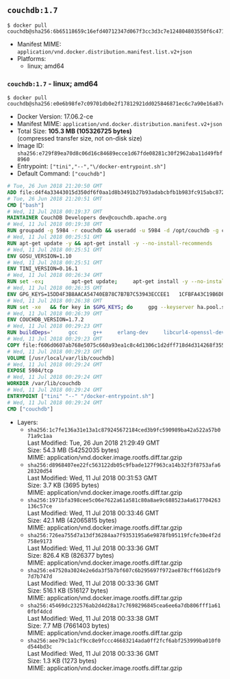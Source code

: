 ## `couchdb:1.7`

```console
$ docker pull couchdb@sha256:6b65118659c16efd40712347d067f3cc3d3c7e124804803550f6c47101e2d9e8
```

-	Manifest MIME: `application/vnd.docker.distribution.manifest.list.v2+json`
-	Platforms:
	-	linux; amd64

### `couchdb:1.7` - linux; amd64

```console
$ docker pull couchdb@sha256:e0e6b98fe7c09701db0e2f17812921dd025846871ec6c7a90e16a87c1dc7e141
```

-	Docker Version: 17.06.2-ce
-	Manifest MIME: `application/vnd.docker.distribution.manifest.v2+json`
-	Total Size: **105.3 MB (105326725 bytes)**  
	(compressed transfer size, not on-disk size)
-	Image ID: `sha256:e729f89ea70d8c06d16c84689ecce1d67fde08281c30f2962aba11d49fbf8960`
-	Entrypoint: `["tini","--","\/docker-entrypoint.sh"]`
-	Default Command: `["couchdb"]`

```dockerfile
# Tue, 26 Jun 2018 21:20:50 GMT
ADD file:d4f4a33443015d350df6f0aa1d8b3491b27b93adabcbfb1b983fc915abc8723b in / 
# Tue, 26 Jun 2018 21:20:51 GMT
CMD ["bash"]
# Wed, 11 Jul 2018 00:19:37 GMT
MAINTAINER CouchDB Developers dev@couchdb.apache.org
# Wed, 11 Jul 2018 00:19:38 GMT
RUN groupadd -g 5984 -r couchdb && useradd -u 5984 -d /opt/couchdb -g couchdb couchdb
# Wed, 11 Jul 2018 00:25:51 GMT
RUN apt-get update -y && apt-get install -y --no-install-recommends     ca-certificates     curl     erlang-nox     libicu52     libmozjs185-1.0     libnspr4     libnspr4-0d   && rm -rf /var/lib/apt/lists/*
# Wed, 11 Jul 2018 00:25:51 GMT
ENV GOSU_VERSION=1.10
# Wed, 11 Jul 2018 00:25:51 GMT
ENV TINI_VERSION=0.16.1
# Wed, 11 Jul 2018 00:26:34 GMT
RUN set -ex;         apt-get update;     apt-get install -y --no-install-recommends wget;     rm -rf /var/lib/apt/lists/*;         dpkgArch="$(dpkg --print-architecture | awk -F- '{ print $NF }')";         wget -O /usr/local/bin/gosu "https://github.com/tianon/gosu/releases/download/${GOSU_VERSION}/gosu-$dpkgArch";     wget -O /usr/local/bin/gosu.asc "https://github.com/tianon/gosu/releases/download/$GOSU_VERSION/gosu-$dpkgArch.asc";     export GNUPGHOME="$(mktemp -d)";     gpg --keyserver ha.pool.sks-keyservers.net --recv-keys B42F6819007F00F88E364FD4036A9C25BF357DD4;     gpg --batch --verify /usr/local/bin/gosu.asc /usr/local/bin/gosu;     rm -r "$GNUPGHOME" /usr/local/bin/gosu.asc;     chmod +x /usr/local/bin/gosu;     gosu nobody true;         wget -O /usr/local/bin/tini "https://github.com/krallin/tini/releases/download/v${TINI_VERSION}/tini-$dpkgArch";     wget -O /usr/local/bin/tini.asc "https://github.com/krallin/tini/releases/download/v${TINI_VERSION}/tini-$dpkgArch.asc";     export GNUPGHOME="$(mktemp -d)";     gpg --keyserver ha.pool.sks-keyservers.net --recv-keys 595E85A6B1B4779EA4DAAEC70B588DFF0527A9B7;     gpg --batch --verify /usr/local/bin/tini.asc /usr/local/bin/tini;     rm -r "$GNUPGHOME" /usr/local/bin/tini.asc;     chmod +x /usr/local/bin/tini;     tini --version;         apt-get purge -y --auto-remove wget
# Wed, 11 Jul 2018 00:26:35 GMT
ENV GPG_KEYS=15DD4F3B8AACA54740EB78C7B7B7C53943ECCEE1   1CFBFA43C19B6DF4A0CA3934669C02FFDF3CEBA3   25BBBAC113C1BFD5AA594A4C9F96B92930380381   4BFCA2B99BADC6F9F105BEC9C5E32E2D6B065BFB   5D680346FAA3E51B29DBCB681015F68F9DA248BC   7BCCEB868313DDA925DF1805ECA5BCB7BB9656B0   C3F4DFAEAD621E1C94523AEEC376457E61D50B88   D2B17F9DA23C0A10991AF2E3D9EE01E47852AEE4   E0AF0A194D55C84E4A19A801CDB0C0F904F4EE9B
# Wed, 11 Jul 2018 00:26:38 GMT
RUN set -xe   && for key in $GPG_KEYS; do     gpg --keyserver ha.pool.sks-keyservers.net --recv-keys "$key";   done
# Wed, 11 Jul 2018 00:26:39 GMT
ENV COUCHDB_VERSION=1.7.2
# Wed, 11 Jul 2018 00:29:23 GMT
RUN buildDeps='     gcc     g++     erlang-dev     libcurl4-openssl-dev     libicu-dev     libmozjs185-dev     libnspr4-dev     make   '   && apt-get update && apt-get install -y --no-install-recommends $buildDeps   && curl -fSL https://apache.osuosl.org/couchdb/source/$COUCHDB_VERSION/apache-couchdb-$COUCHDB_VERSION.tar.gz -o couchdb.tar.gz   && curl -fSL https://www.apache.org/dist/couchdb/source/$COUCHDB_VERSION/apache-couchdb-$COUCHDB_VERSION.tar.gz.asc -o couchdb.tar.gz.asc   && gpg --batch --verify couchdb.tar.gz.asc couchdb.tar.gz   && mkdir -p /usr/src/couchdb   && tar -xzf couchdb.tar.gz -C /usr/src/couchdb --strip-components=1   && cd /usr/src/couchdb   && ./configure --with-js-lib=/usr/lib --with-js-include=/usr/include/mozjs   && make && make install   && apt-get purge -y --auto-remove $buildDeps   && rm -rf /var/lib/apt/lists/* /usr/src/couchdb /couchdb.tar.gz*   && chown -R couchdb:couchdb     /usr/local/lib/couchdb /usr/local/etc/couchdb     /usr/local/var/lib/couchdb /usr/local/var/log/couchdb /usr/local/var/run/couchdb   && chmod -R g+rw     /usr/local/lib/couchdb /usr/local/etc/couchdb     /usr/local/var/lib/couchdb /usr/local/var/log/couchdb /usr/local/var/run/couchdb   && mkdir -p /var/lib/couchdb   && sed -e 's/^bind_address = .*$/bind_address = 0.0.0.0/' -i /usr/local/etc/couchdb/default.ini   && sed -e 's!/usr/local/var/log/couchdb/couch.log$!/dev/null!' -i /usr/local/etc/couchdb/default.ini
# Wed, 11 Jul 2018 00:29:23 GMT
COPY file:f606d0607ab768e5075c660a93ea1c8c4d1306c1d2dff718d4d314268f35517b in / 
# Wed, 11 Jul 2018 00:29:23 GMT
VOLUME [/usr/local/var/lib/couchdb]
# Wed, 11 Jul 2018 00:29:24 GMT
EXPOSE 5984/tcp
# Wed, 11 Jul 2018 00:29:24 GMT
WORKDIR /var/lib/couchdb
# Wed, 11 Jul 2018 00:29:24 GMT
ENTRYPOINT ["tini" "--" "/docker-entrypoint.sh"]
# Wed, 11 Jul 2018 00:29:24 GMT
CMD ["couchdb"]
```

-	Layers:
	-	`sha256:1c7fe136a31e13a1c879245672184ced3b9fc590989ba42a522a57b071a9c1aa`  
		Last Modified: Tue, 26 Jun 2018 21:29:49 GMT  
		Size: 54.3 MB (54252035 bytes)  
		MIME: application/vnd.docker.image.rootfs.diff.tar.gzip
	-	`sha256:d8968407ee22fc563122db05c9fbade127f963ca14b32f3f8753afa628320d54`  
		Last Modified: Wed, 11 Jul 2018 00:31:53 GMT  
		Size: 3.7 KB (3695 bytes)  
		MIME: application/vnd.docker.image.rootfs.diff.tar.gzip
	-	`sha256:1971bfa398cee5c06e7622a61a581c80a8ae9c688523a4a617704263136c57ce`  
		Last Modified: Wed, 11 Jul 2018 00:33:46 GMT  
		Size: 42.1 MB (42065815 bytes)  
		MIME: application/vnd.docker.image.rootfs.diff.tar.gzip
	-	`sha256:726ea755d7a13df36284aa7f9353195a6e9878fb95119fcfe30e4f2d758e9173`  
		Last Modified: Wed, 11 Jul 2018 00:33:36 GMT  
		Size: 826.4 KB (826377 bytes)  
		MIME: application/vnd.docker.image.rootfs.diff.tar.gzip
	-	`sha256:e47520a3024e2e6da3f5b7bf607c6b295697f972ae878cff661d2bf97d7b747d`  
		Last Modified: Wed, 11 Jul 2018 00:33:36 GMT  
		Size: 516.1 KB (516127 bytes)  
		MIME: application/vnd.docker.image.rootfs.diff.tar.gzip
	-	`sha256:45469dc232576ab2d4d28a17c7698296845cea6ee6a7db806fff1a610fbf4dcd`  
		Last Modified: Wed, 11 Jul 2018 00:33:38 GMT  
		Size: 7.7 MB (7661403 bytes)  
		MIME: application/vnd.docker.image.rootfs.diff.tar.gzip
	-	`sha256:aee79c1a1cf9cc8e9fccc46683214ada0ff2fcf6abf253999ba010f0d544bd3c`  
		Last Modified: Wed, 11 Jul 2018 00:33:36 GMT  
		Size: 1.3 KB (1273 bytes)  
		MIME: application/vnd.docker.image.rootfs.diff.tar.gzip
